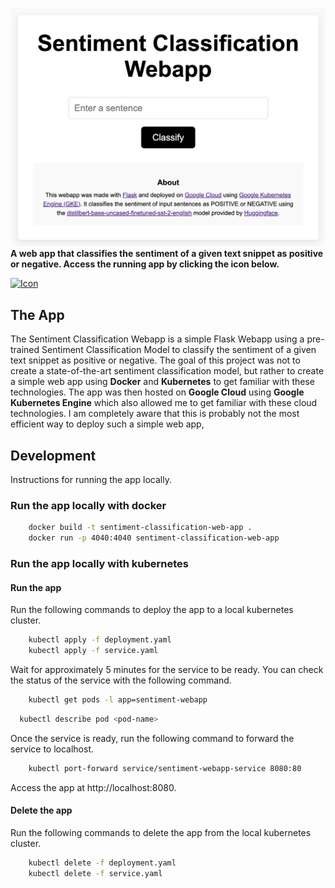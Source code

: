 ![App UI](/static/assets/webapp_ui.png)
**A web app that classifies the sentiment of a given text snippet as positive or negative.
Access the running app by clicking the icon below.**


[<img src="static/assets/favicon.ico" alt="Icon" width="60" height="60">](http://34.118.124.220/)



## The App
The Sentiment Classification Webapp is a simple Flask Webapp using a pre-trained
Sentiment Classification Model to classify the sentiment of a given text snippet as positive or negative.
The goal of this project was not to create a state-of-the-art sentiment classification model,
but rather to create a simple web app using **Docker** and **Kubernetes** to get familiar with these technologies.
The app was then hosted on **Google Cloud** using **Google Kubernetes Engine** which also allowed me to get familiar
with these cloud technologies. I am completely aware that this is probably not the most efficient way to
deploy such a simple web app,


## Development
Instructions for running the app locally.

### Run the app locally with docker

```bash
    docker build -t sentiment-classification-web-app .
    docker run -p 4040:4040 sentiment-classification-web-app
```

### Run the app locally with kubernetes

#### Run the app
Run the following commands to deploy the app to a local kubernetes cluster.
```bash
    kubectl apply -f deployment.yaml
    kubectl apply -f service.yaml
```
Wait for approximately 5 minutes for the service to be ready.
You can check the status of the service with the following command.
```bash
    kubectl get pods -l app=sentiment-webapp
```
```bash
  kubectl describe pod <pod-name>
```
Once the service is ready, run the following command to forward the service to localhost.
```bash
    kubectl port-forward service/sentiment-webapp-service 8080:80
```

Access the app at http://localhost:8080.

#### Delete the app
Run the following commands to delete the app from the local kubernetes cluster.
```bash
    kubectl delete -f deployment.yaml
    kubectl delete -f service.yaml
```
